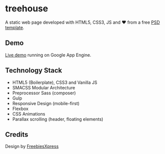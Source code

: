 # treehouse
A static web page developed with HTML5, CSS3, JS and ❤  from a free [PSD template](http://graphicburger.com/treehouse-psd-web-template/).

## Demo
[Live demo](http://treehouse-test.appspot.com/) running on Google App Engine.

## Technology Stack
* HTML5 (Boilerplate), CSS3 and  Vanilla JS
* SMACSS Modular Architecture
* Preprocessor Sass (composer)
* Gulp
* Responsive Design (mobile-first)
* Flexbox
* CSS Animations
* Parallax scrolling (header, floating elements)

## Credits
Design by [FreebiesXpress](http://freebiesxpress.com/)
